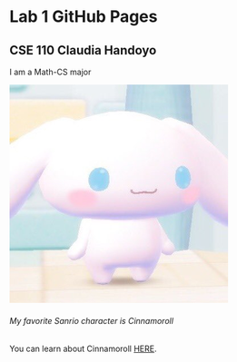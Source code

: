 # Lab 1 GitHub Pages

## CSE 110 Claudia Handoyo

I am a Math-CS major

<img src="cinnamoroll.jpeg"><br>

###### My favorite Sanrio character is Cinnamoroll

You can learn about Cinnamoroll [HERE](https://www.sanrio.com/collections/cinnamoroll).